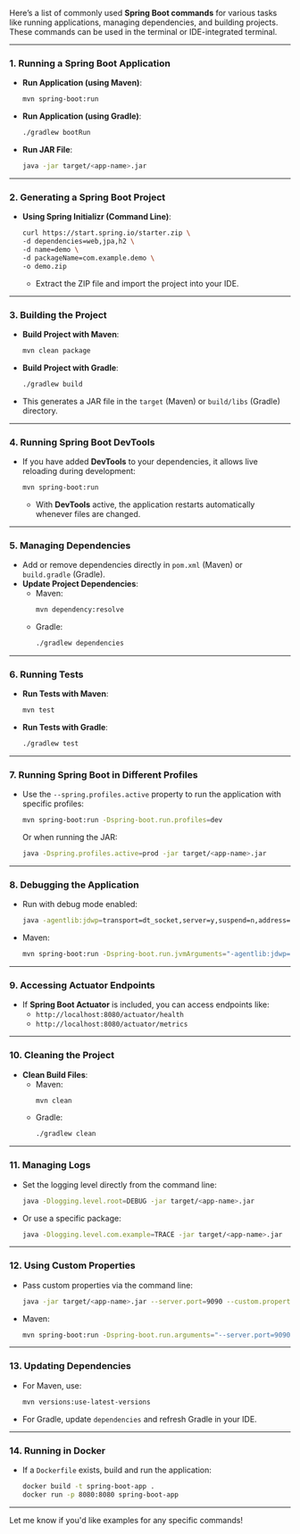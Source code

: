 Here’s a list of commonly used **Spring Boot commands** for various tasks like running applications, managing dependencies, and building projects. These commands can be used in the terminal or IDE-integrated terminal.

---

### **1. Running a Spring Boot Application**
- **Run Application (using Maven)**:
  ```bash
  mvn spring-boot:run
  ```
- **Run Application (using Gradle)**:
  ```bash
  ./gradlew bootRun
  ```
- **Run JAR File**:
  ```bash
  java -jar target/<app-name>.jar
  ```

---

### **2. Generating a Spring Boot Project**
- **Using Spring Initializr (Command Line)**:
  ```bash
  curl https://start.spring.io/starter.zip \
  -d dependencies=web,jpa,h2 \
  -d name=demo \
  -d packageName=com.example.demo \
  -o demo.zip
  ```
    - Extract the ZIP file and import the project into your IDE.

---

### **3. Building the Project**
- **Build Project with Maven**:
  ```bash
  mvn clean package
  ```
- **Build Project with Gradle**:
  ```bash
  ./gradlew build
  ```
- This generates a JAR file in the `target` (Maven) or `build/libs` (Gradle) directory.

---

### **4. Running Spring Boot DevTools**
- If you have added **DevTools** to your dependencies, it allows live reloading during development:
  ```bash
  mvn spring-boot:run
  ```
    - With **DevTools** active, the application restarts automatically whenever files are changed.

---

### **5. Managing Dependencies**
- Add or remove dependencies directly in `pom.xml` (Maven) or `build.gradle` (Gradle).
- **Update Project Dependencies**:
    - Maven:
      ```bash
      mvn dependency:resolve
      ```
    - Gradle:
      ```bash
      ./gradlew dependencies
      ```

---

### **6. Running Tests**
- **Run Tests with Maven**:
  ```bash
  mvn test
  ```
- **Run Tests with Gradle**:
  ```bash
  ./gradlew test
  ```

---

### **7. Running Spring Boot in Different Profiles**
- Use the `--spring.profiles.active` property to run the application with specific profiles:
  ```bash
  mvn spring-boot:run -Dspring-boot.run.profiles=dev
  ```
  Or when running the JAR:
  ```bash
  java -Dspring.profiles.active=prod -jar target/<app-name>.jar
  ```

---

### **8. Debugging the Application**
- Run with debug mode enabled:
  ```bash
  java -agentlib:jdwp=transport=dt_socket,server=y,suspend=n,address=*:5005 -jar target/<app-name>.jar
  ```
- Maven:
  ```bash
  mvn spring-boot:run -Dspring-boot.run.jvmArguments="-agentlib:jdwp=transport=dt_socket,server=y,suspend=n,address=5005"
  ```

---

### **9. Accessing Actuator Endpoints**
- If **Spring Boot Actuator** is included, you can access endpoints like:
    - `http://localhost:8080/actuator/health`
    - `http://localhost:8080/actuator/metrics`

---

### **10. Cleaning the Project**
- **Clean Build Files**:
    - Maven:
      ```bash
      mvn clean
      ```
    - Gradle:
      ```bash
      ./gradlew clean
      ```

---

### **11. Managing Logs**
- Set the logging level directly from the command line:
  ```bash
  java -Dlogging.level.root=DEBUG -jar target/<app-name>.jar
  ```
- Or use a specific package:
  ```bash
  java -Dlogging.level.com.example=TRACE -jar target/<app-name>.jar
  ```

---

### **12. Using Custom Properties**
- Pass custom properties via the command line:
  ```bash
  java -jar target/<app-name>.jar --server.port=9090 --custom.property=value
  ```
- Maven:
  ```bash
  mvn spring-boot:run -Dspring-boot.run.arguments="--server.port=9090 --custom.property=value"
  ```

---

### **13. Updating Dependencies**
- For Maven, use:
  ```bash
  mvn versions:use-latest-versions
  ```
- For Gradle, update `dependencies` and refresh Gradle in your IDE.

---

### **14. Running in Docker**
- If a `Dockerfile` exists, build and run the application:
  ```bash
  docker build -t spring-boot-app .
  docker run -p 8080:8080 spring-boot-app
  ```

---

Let me know if you'd like examples for any specific commands!